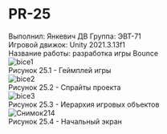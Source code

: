 # PR-25
Выполнил: Янкевич ДВ Группа: ЭВТ-71  
Игровой движок: Unity 2021.3.13f1  
Название работы: разработка игры Bounce    
![bice1](https://user-images.githubusercontent.com/119736937/205518594-8c2d2a40-ff2f-497f-a793-97e75bbee176.png)  
Рисунок 25.1 - Геймплей игры  
![bice2](https://user-images.githubusercontent.com/119736937/205518619-a0e7c132-62bb-4cb7-ad4e-56b4ec5ae9c6.PNG)  
Рисунок 25.2 - Спрайты проекта  
![bice3](https://user-images.githubusercontent.com/119736937/205518643-a8e3ac33-333c-415c-8100-9c1644ae1fd0.PNG)  
Рисунок 25.3 - Иерархия игровых объектов  
![Снимок214](https://user-images.githubusercontent.com/119736937/205518664-ecc3c0ed-c408-4c81-ac0b-eabac7687c6e.PNG)  
Рисунок 25.4 - Начальный экран  

